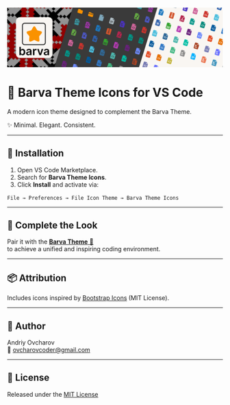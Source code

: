 ![Barva Theme Icons Screenshot](https://raw.githubusercontent.com/ovcharovcoder/barva-theme-icons/main/screenshot.png)

# 🎨  Barva Theme Icons for VS Code

A modern icon theme designed to complement the Barva Theme.

✨ Minimal. Elegant. Consistent.

---

## 🧩 Installation
1. Open VS Code Marketplace.
2. Search for **Barva Theme Icons**.
3. Click **Install** and activate via:
```
File → Preferences → File Icon Theme → Barva Theme Icons
```

---

## 💫 Complete the Look
Pair it with the [**Barva Theme** 🎨](https://marketplace.visualstudio.com/items?itemName=ovcharovcoder.barva-theme)  
to achieve a unified and inspiring coding environment.

---

## 📦 Attribution
Includes icons inspired by [Bootstrap Icons](https://icons.getbootstrap.com/) (MIT License).

---

## 👤 Author

Andriy Ovcharov  
📧 ovcharovcoder@gmail.com  

---

## 🪪 License  
Released under the [MIT License](https://github.com/ovcharovcoder/barva-theme-icons/blob/main/LICENSE.txt)
